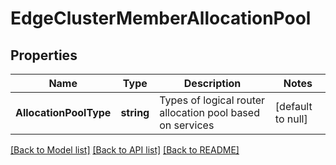 # EdgeClusterMemberAllocationPool

## Properties
Name | Type | Description | Notes
------------ | ------------- | ------------- | -------------
**AllocationPoolType** | **string** | Types of logical router allocation pool based on services | [default to null]

[[Back to Model list]](../README.md#documentation-for-models) [[Back to API list]](../README.md#documentation-for-api-endpoints) [[Back to README]](../README.md)

